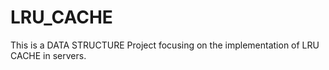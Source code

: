 # LRU_CACHE
This is a DATA STRUCTURE Project focusing on the implementation of LRU CACHE in servers.
